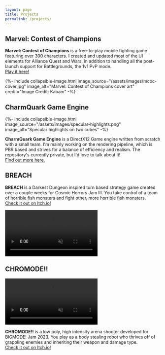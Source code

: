 ```yaml
---
layout: page
title: Projects
permalink: /projects/
---
```

## Marvel: Contest of Champions
<div class="col-info-table-container">
    <div class="col-info-table flex-second">
        <p><b>Marvel: Contest of Champions</b> is a free-to-play mobile fighting game featuring over 300 characters. I created and updated most of the UI elements for Alliance Quest and Wars, in addition to handling all the post-launch support for Battlegrounds, the 1v1 PvP mode.<br /><a href="https://playcontestofchampions.com/" target="_blank" rel="noreferrer noopener">Play it here!</a></p>
    </div>
    <div class="col-info-table flex-first">
        {%- include collapsible-image.html image_source="/assets/images/mcoc-cover.jpg" image_alt="Marvel: Contest of Champions cover art" credit="Image Credit: Kabam" -%}
    </div>
</div>

## CharmQuark Game Engine
<div class="col-info-table-container">
    <div class="col-info-table flex-first">
        {%- include collapsible-image.html image_source="/assets/images/specular-highlights.png" image_alt="Specular highlights on two cubes" -%}
    </div>
    <div class="col-info-table flex-second">
        <p><b>CharmQuark Game Engine</b> is a DirectX12 Game engine written from scratch with a small team. I'm mainly working on the rendering pipeline, which is PBR based and strives for a balance of efficiency and realism. The repository's currently private, but I'd love to talk about it!<br /><a href="">Find out more here.</a></p>
    </div>
</div>

## <span class="breach-title">BREACH</span>
<div class="col-info-table-container">
    <div class="col-info-table flex-second">
        <p><b><span class="breach-title">BREACH</span></b> is a Darkest Dungeon inspired turn based strategy game created over a couple weeks for Cosmic Horrors Jam III. You take control of a team of horrible fish monsters and fight other, more horrible fish monsters.<br /><a href="https://nitro-pan.itch.io/breach" target="_blank" rel="noreferrer noopener">Check it out on Itch.io!</a></p>
    </div>
    <div class="col-info-table flex-first">
        <video src="/assets/videos/BREACH-showcase.mp4" autoplay muted loop>Your browser does not support video</video>
    </div>
</div>

## <span class="chromode-title-red">CH</span><span class="chromode-title-green">RO</span><span class="chromode-title-blue">MO</span><span class="chromode-title-red">DE</span><span class="chromode-title-green">!!</span>
<div class="col-info-table-container">
    <div class="col-info-table flex-first">
        <video src="/assets/videos/CHROMODE-showcase.mp4" autoplay muted loop>Your browser does not support video</video>
    </div>
    <div class="col-info-table flex-second">
        <p><b><span class="chromode-title-red">CH</span><span class="chromode-title-green">RO</span><span class="chromode-title-blue">MO</span><span class="chromode-title-red">DE</span><span class="chromode-title-green">!!</span></b> is a low poly, high intensity arena shooter developed for BIGMODE! Jam 2023. You play as a body stealing robot who thrives off of grappling enemies and inheriting their weapon and damage type.<br /><a href="https://joshuakrauchi.itch.io/chromode" target="_blank" rel="noreferrer noopener">Check it out on Itch.io!</a></p>
    </div>
</div>